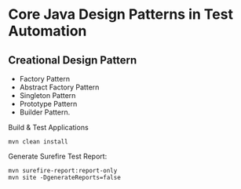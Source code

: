 <h1>Core Java Design Patterns in Test Automation</h1>

<h2>Creational Design Pattern</h2>

- Factory Pattern
- Abstract Factory Pattern
- Singleton Pattern
- Prototype Pattern
- Builder Pattern.



Build & Test Applications

    mvn clean install

Generate Surefire Test Report:

    mvn surefire-report:report-only
    mvn site -DgenerateReports=false


